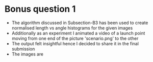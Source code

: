 # Bonus question 1

- The algorithm discussed in Subsection-B3 has been used to create normalised length vs angle histograms for the given images
- Additionally as an experiment I animated a video of a launch point moving from one end of the picture 'scenario.png' to the other
- The output felt insightful hence I decided to share it in the final submission
- The images are 
